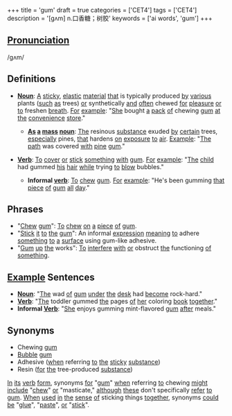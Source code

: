 +++
title = 'gum'
draft = true
categories = ['CET4']
tags = ['CET4']
description = '[gʌm] n.口香糖；树胶'
keywords = ['ai words', 'gum']
+++

## [Pronunciation](/post/pronunciation/)
/ɡʌm/

## Definitions
- **[Noun](/post/noun/)**: [A](/post/a/) [sticky](/post/sticky/), [elastic](/post/elastic/) [material](/post/material/) [that](/post/that/) is typically produced [by](/post/by/) [various](/post/various/) plants ([such](/post/such/) [as](/post/as/) trees) [or](/post/or/) synthetically [and](/post/and/) [often](/post/often/) chewed [for](/post/for/) [pleasure](/post/pleasure/) [or](/post/or/) [to](/post/to/) freshen [breath](/post/breath/). [For](/post/for/) [example](/post/example/): "[She](/post/she/) bought [a](/post/a/) [pack](/post/pack/) [of](/post/of/) chewing [gum](/post/gum/) [at](/post/at/) [the](/post/the/) [convenience](/post/convenience/) [store](/post/store/)."
  - **[As](/post/as/) [a](/post/a/) [mass](/post/mass/) [noun](/post/noun/)**: [The](/post/the/) resinous [substance](/post/substance/) exuded [by](/post/by/) [certain](/post/certain/) trees, [especially](/post/especially/) pines, [that](/post/that/) hardens [on](/post/on/) [exposure](/post/exposure/) [to](/post/to/) [air](/post/air/).
    [Example](/post/example/): "[The](/post/the/) [path](/post/path/) was covered [with](/post/with/) [pine](/post/pine/) [gum](/post/gum/)."
  
- **[Verb](/post/verb/)**: [To](/post/to/) [cover](/post/cover/) [or](/post/or/) [stick](/post/stick/) [something](/post/something/) [with](/post/with/) [gum](/post/gum/). [For](/post/for/) [example](/post/example/): "[The](/post/the/) [child](/post/child/) had gummed [his](/post/his/) [hair](/post/hair/) [while](/post/while/) trying [to](/post/to/) [blow](/post/blow/) bubbles."

  - **Informal [verb](/post/verb/)**: [To](/post/to/) [chew](/post/chew/) [gum](/post/gum/). [For](/post/for/) [example](/post/example/): "He's been gumming [that](/post/that/) [piece](/post/piece/) [of](/post/of/) [gum](/post/gum/) [all](/post/all/) [day](/post/day/)."

## Phrases
- "[Chew](/post/chew/) [gum](/post/gum/)": [To](/post/to/) [chew](/post/chew/) [on](/post/on/) [a](/post/a/) [piece](/post/piece/) [of](/post/of/) [gum](/post/gum/).
- "[Stick](/post/stick/) [it](/post/it/) [to](/post/to/) [the](/post/the/) [gum](/post/gum/)": An informal [expression](/post/expression/) [meaning](/post/meaning/) [to](/post/to/) adhere [something](/post/something/) [to](/post/to/) [a](/post/a/) [surface](/post/surface/) using gum-like adhesive.
- "[Gum](/post/gum/) [up](/post/up/) [the](/post/the/) works": [To](/post/to/) [interfere](/post/interfere/) [with](/post/with/) [or](/post/or/) obstruct [the](/post/the/) functioning [of](/post/of/) [something](/post/something/).

## [Example](/post/example/) Sentences
- **[Noun](/post/noun/)**: "[The](/post/the/) wad [of](/post/of/) [gum](/post/gum/) [under](/post/under/) [the](/post/the/) [desk](/post/desk/) had [become](/post/become/) rock-hard."
- **[Verb](/post/verb/)**: "[The](/post/the/) toddler gummed [the](/post/the/) pages [of](/post/of/) [her](/post/her/) coloring [book](/post/book/) [together](/post/together/)."
- **Informal [Verb](/post/verb/)**: "[She](/post/she/) enjoys gumming mint-flavored [gum](/post/gum/) [after](/post/after/) meals."

## Synonyms
- Chewing [gum](/post/gum/)
- [Bubble](/post/bubble/) [gum](/post/gum/)
- Adhesive ([when](/post/when/) referring [to](/post/to/) [the](/post/the/) [sticky](/post/sticky/) [substance](/post/substance/))
- Resin ([for](/post/for/) [the](/post/the/) tree-produced [substance](/post/substance/))

[In](/post/in/) [its](/post/its/) [verb](/post/verb/) [form](/post/form/), synonyms [for](/post/for/) "[gum](/post/gum/)" [when](/post/when/) referring [to](/post/to/) chewing [might](/post/might/) [include](/post/include/) "[chew](/post/chew/)" [or](/post/or/) "masticate," [although](/post/although/) [these](/post/these/) don't specifically [refer](/post/refer/) [to](/post/to/) [gum](/post/gum/). [When](/post/when/) [used](/post/used/) [in](/post/in/) [the](/post/the/) [sense](/post/sense/) [of](/post/of/) sticking things [together](/post/together/), synonyms [could](/post/could/) [be](/post/be/) "[glue](/post/glue/)", "[paste](/post/paste/)", [or](/post/or/) "[stick](/post/stick/)".
